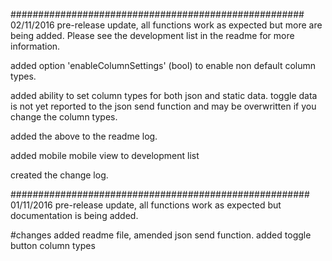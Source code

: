 
#####################################################
02/11/2016
pre-release update, all functions work as expected but more are being added. 
Please see the development list in the readme for more information.



added option 'enableColumnSettings' (bool) to enable non default column types.

added ability to set column types for both json and static data.
toggle data is not yet reported to the json send function and may be overwritten if you change the column types.

added the above to the readme log.

added mobile mobile view to development list

created the change log.

######################################################
01/11/2016
pre-release update, all functions work as expected but documentation is being added.

#changes
added readme file, amended json send function.
added toggle button column types
